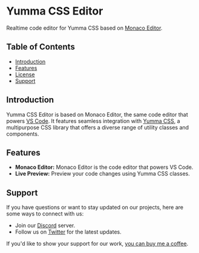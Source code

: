 # Yumma CSS Editor

Realtime code editor for Yumma CSS based on [Monaco Editor](https://github.com/microsoft/monaco-editor).

## Table of Contents

- [Introduction](#introduction)
- [Features](#features)
- [License](#license)
- [Support](#support)

## Introduction
Yumma CSS Editor is based on Monaco Editor, the same code editor that powers [VS Code](https://github.com/microsoft/vscode). It features seamless integration with [Yumma CSS](https://github.com/yumma-lib/yumma-css), a multipurpose CSS library that offers a diverse range of utility classes and components.

## Features

- **Monaco Editor:** Monaco Editor is the code editor that powers VS Code.
- **Live Preview:** Preview your code changes using Yumma CSS classes.

## Support

If you have questions or want to stay updated on our projects, here are some ways to connect with us:

- Join our [Discord](https://discord.gg/CGw5vyqmQ6) server.
- Follow us on [Twitter](https://twitter.com/yummacss) for the latest updates.

If you'd like to show your support for our work, [you can buy me a coffee](https://www.buymeacoffee.com/rrenildoo).